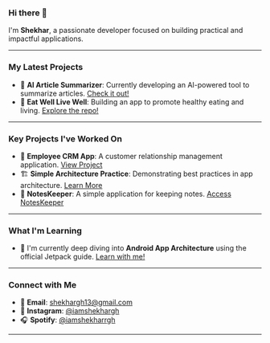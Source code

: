 ### Hi there 👋

I'm **Shekhar**, a passionate developer focused on building practical and impactful applications.

---

### My Latest Projects

* 🚀 **AI Article Summarizer**: Currently developing an AI-powered tool to summarize articles. [Check it out!](https://github.com/iamShekharGH/AI_Article_Summarizer)
* 🍎 **Eat Well Live Well**: Building an app to promote healthy eating and living. [Explore the repo!](https://github.com/iamShekharGH/Eat-Well-Live-Wel)

---

### Key Projects I've Worked On

* 💼 **Employee CRM App**: A customer relationship management application. [View Project](https://github.com/iamShekharGH/Employee_crm)
* 🏗️ **Simple Architecture Practice**: Demonstrating best practices in app architecture. [Learn More](https://github.com/iamShekharGH/simpleArchitecturePractice)
* 📝 **NotesKeeper**: A simple application for keeping notes. [Access NotesKeeper](https://github.com/iamShekharGH/NotesKeeper)

---

### What I'm Learning

* 🌱 I'm currently deep diving into **Android App Architecture** using the official Jetpack guide. [Learn with me!](https://developer.android.com/jetpack/guide)

---

### Connect with Me

* 📧 **Email**: [shekhargh13@gmail.com](mailto:shekhargh13@gmail.com)
* 📸 **Instagram**: [@iamshekhargh](https://www.instagram.com/iamshekhargh/)
* 🎧 **Spotify**: [@iamshekharrgh](https://open.spotify.com/user/iamshekharrgh?si=wD8pUdLRSryN33IMPF-bjQ)

---
